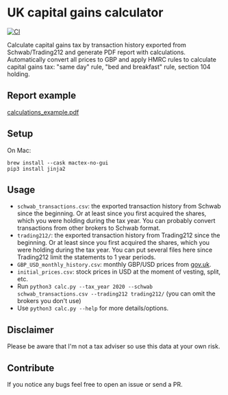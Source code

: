 # UK capital gains calculator

[![CI](https://github.com/KapJI/capital_gains_calculator/workflows/CI/badge.svg)](https://github.com/KapJI/capital_gains_calculator/actions)

Calculate capital gains tax by transaction history exported from Schwab/Trading212 and generate PDF report with calculations. Automatically convert all prices to GBP and apply HMRC rules to calculate capital gains tax: "same day" rule, "bed and breakfast" rule, section 104 holding.

## Report example

[calculations_example.pdf](https://github.com/KapJI/capital_gains_calculator/blob/main/calculations_example.pdf)

## Setup

On Mac:
```shell
brew install --cask mactex-no-gui
pip3 install jinja2
```

## Usage

- `schwab_transactions.csv`: the exported transaction history from Schwab since the beginning. Or at least since you first acquired the shares, which you were holding during the tax year. You can probably convert transactions from other brokers to Schwab format.
- `trading212/`: the exported transaction history from Trading212 since the beginning. Or at least since you first acquired the shares, which you were holding during the tax year. You can put several files here since Trading212 limit the statements to 1 year periods.
- `GBP_USD_monthly_history.csv`: monthly GBP/USD prices from [gov.uk](https://www.gov.uk/government/collections/exchange-rates-for-customs-and-vat).
- `initial_prices.csv`: stock prices in USD at the moment of vesting, split, etc.
- Run `python3 calc.py --tax_year 2020 --schwab schwab_transactions.csv --trading212 trading212/` (you can omit the brokers you don't use)
- Use `python3 calc.py --help` for more details/options.

## Disclaimer

Please be aware that I'm not a tax adviser so use this data at your own risk.

## Contribute

If you notice any bugs feel free to open an issue or send a PR.
